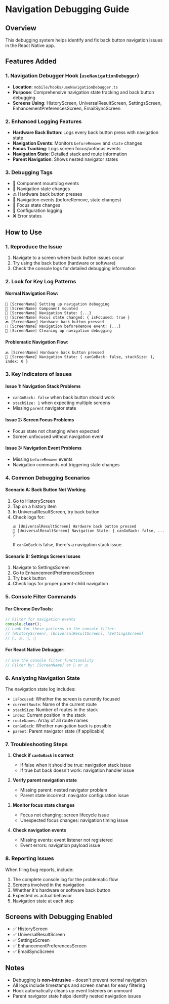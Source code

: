 # Navigation Debugging Guide

## Overview
This debugging system helps identify and fix back button navigation issues in the React Native app.

## Features Added

### 1. Navigation Debugger Hook (`useNavigationDebugger`)
- **Location**: `mobile/hooks/useNavigationDebugger.ts`
- **Purpose**: Comprehensive navigation state tracking and back button debugging
- **Screens Using**: HistoryScreen, UniversalResultScreen, SettingsScreen, EnhancementPreferencesScreen, EmailSyncScreen

### 2. Enhanced Logging Features
- **Hardware Back Button**: Logs every back button press with navigation state
- **Navigation Events**: Monitors `beforeRemove` and `state` changes
- **Focus Tracking**: Logs screen focus/unfocus events
- **Navigation State**: Detailed stack and route information
- **Parent Navigation**: Shows nested navigator states

### 3. Debugging Tags
- 🚀 Component mount/log events
- 🧭 Navigation state changes
- 🔙 Hardware back button presses
- 🚪 Navigation events (beforeRemove, state changes)
- 📱 Focus state changes
- 🔧 Configuration logging
- ❌ Error states

## How to Use

### 1. Reproduce the Issue
1. Navigate to a screen where back button issues occur
2. Try using the back button (hardware or software)
3. Check the console logs for detailed debugging information

### 2. Look for Key Log Patterns

#### Normal Navigation Flow:
```
🚀 [ScreenName] Setting up navigation debugging
🚀 [ScreenName] Component mounted
🧭 [ScreenName] Navigation State: {...}
📱 [ScreenName] Focus state changed: { isFocused: true }
🔙 [ScreenName] Hardware back button pressed
🚪 [ScreenName] Navigation beforeRemove event: {...}
🧹 [ScreenName] Cleaning up navigation debugging
```

#### Problematic Navigation Flow:
```
🔙 [ScreenName] Hardware back button pressed
🧭 [ScreenName] Navigation State: { canGoBack: false, stackSize: 1, index: 0 }
```

### 3. Key Indicators of Issues

#### Issue 1: Navigation Stack Problems
- `canGoBack: false` when back button should work
- `stackSize: 1` when expecting multiple screens
- Missing `parent` navigator state

#### Issue 2: Screen Focus Problems
- Focus state not changing when expected
- Screen unfocused without navigation event

#### Issue 3: Navigation Event Problems
- Missing `beforeRemove` events
- Navigation commands not triggering state changes

### 4. Common Debugging Scenarios

#### Scenario A: Back Button Not Working
1. Go to HistoryScreen
2. Tap on a history item
3. In UniversalResultScreen, try back button
4. Check logs for:
   ```
   🔙 [UniversalResultScreen] Hardware back button pressed
   🧭 [UniversalResultScreen] Navigation State: { canGoBack: false, ... }
   ```
   If `canGoBack` is false, there's a navigation stack issue.

#### Scenario B: Settings Screen Issues
1. Navigate to SettingsScreen
2. Go to EnhancementPreferencesScreen
3. Try back button
4. Check logs for proper parent-child navigation

### 5. Console Filter Commands

#### For Chrome DevTools:
```javascript
// Filter for navigation events
console.clear();
// Look for these patterns in the console filter:
// [HistoryScreen], [UniversalResultScreen], [SettingsScreen]
// 🧭, 🔙, 🚪, 📱
```

#### For React Native Debugger:
```javascript
// Use the console filter functionality
// Filter by: [ScreenName] or 🧭 or 🔙
```

### 6. Analyzing Navigation State

The navigation state log includes:
- `isFocused`: Whether the screen is currently focused
- `currentRoute`: Name of the current route
- `stackSize`: Number of routes in the stack
- `index`: Current position in the stack
- `routeNames`: Array of all route names
- `canGoBack`: Whether navigation back is possible
- `parent`: Parent navigator state (if applicable)

### 7. Troubleshooting Steps

1. **Check if `canGoBack` is correct**
   - If false when it should be true: navigation stack issue
   - If true but back doesn't work: navigation handler issue

2. **Verify parent navigation state**
   - Missing parent: nested navigator problem
   - Parent state incorrect: navigator configuration issue

3. **Monitor focus state changes**
   - Focus not changing: screen lifecycle issue
   - Unexpected focus changes: navigation timing issue

4. **Check navigation events**
   - Missing events: event listener not registered
   - Event errors: navigation payload issue

### 8. Reporting Issues

When filing bug reports, include:
1. The complete console log for the problematic flow
2. Screens involved in the navigation
3. Whether it's hardware or software back button
4. Expected vs actual behavior
5. Navigation state at each step

## Screens with Debugging Enabled

- ✅ HistoryScreen
- ✅ UniversalResultScreen
- ✅ SettingsScreen
- ✅ EnhancementPreferencesScreen
- ✅ EmailSyncScreen

## Notes

- Debugging is **non-intrusive** - doesn't prevent normal navigation
- All logs include timestamps and screen names for easy filtering
- Hook automatically cleans up event listeners on unmount
- Parent navigator state helps identify nested navigation issues
